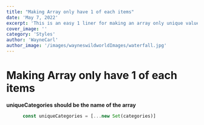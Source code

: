 ```yaml
---
title: "Making Array only have 1 of each items"
date: 'May 7, 2022'
excerpt: 'This is an easy 1 liner for making an array only unique values'
cover_image: ''
category: 'Styles'
author: 'WayneCarl'
author_image: '/images/wayneswildworldImages/waterfall.jpg'
---
```


# Making Array only have 1 of each items
**uniqueCategories should be the name of the array** 
```javascript
      const uniqueCategories = [...new Set(categories)]
```